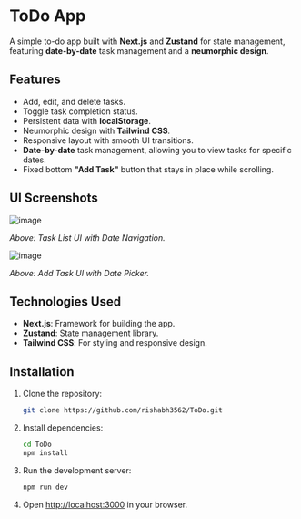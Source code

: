 # ToDo App

A simple to-do app built with **Next.js** and **Zustand** for state management, featuring **date-by-date** task management and a **neumorphic design**.

## Features
- Add, edit, and delete tasks.
- Toggle task completion status.
- Persistent data with **localStorage**.
- Neumorphic design with **Tailwind CSS**.
- Responsive layout with smooth UI transitions.
- **Date-by-date** task management, allowing you to view tasks for specific dates.
- Fixed bottom **"Add Task"** button that stays in place while scrolling.

## UI Screenshots


![image](https://github.com/user-attachments/assets/441904f0-858f-4218-9c17-8c157a6c6f6a)

*Above: Task List UI with Date Navigation.*

![image](https://github.com/user-attachments/assets/07c9cf08-d8c5-4d9a-8665-97ca611fb591)


*Above: Add Task UI with Date Picker.*

## Technologies Used
- **Next.js**: Framework for building the app.
- **Zustand**: State management library.
- **Tailwind CSS**: For styling and responsive design.

## Installation

1. Clone the repository:
   ```bash
   git clone https://github.com/rishabh3562/ToDo.git
   ```

2. Install dependencies:
   ```bash
   cd ToDo
   npm install
   ```

3. Run the development server:
   ```bash
   npm run dev
   ```

4. Open [http://localhost:3000](http://localhost:3000) in your browser.

